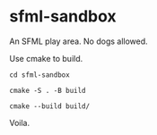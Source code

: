 sfml-sandbox
============

An SFML play area. No dogs allowed.

Use cmake to build.

`cd sfml-sandbox`

`cmake -S . -B build`

`cmake --build build/`

Voila.
